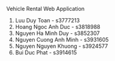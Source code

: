 Vehicle Rental Web Application

1. Luu Duy Toan - s3777213
2. Hoang Ngoc Anh Duc - s3818988
3. Nguyen Ha Minh Duy - s3852307
4. Nguyen Cuong Anh Minh - s3931605
5. Nguyen Nguyen Khuong - s3924577
6. Bui Duc Phat - s3914615

